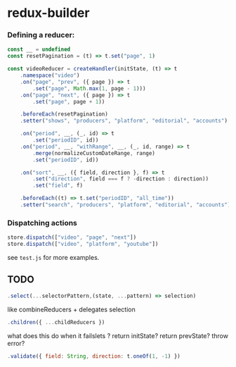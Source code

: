 # redux-builder

### Defining a reducer:

```js
const __ = undefined
const resetPagination = (t) => t.set("page", 1)

const videoReducer = createHandler(initState, (t) => t
    .namespace("video")
    .on("page", "prev", ({ page }) => t
        .set("page", Math.max(1, page - 1)))
    .on("page", "next", ({ page }) => t
        .set("page", page + 1))

    .beforeEach(resetPagination)
    .setter("shows", "producers", "platform", "editorial", "accounts")

    .on("period", __, (_, id) => t
        .set("periodID", id))
    .on("period", __, "withRange", __, (_, id, range) => t
        .merge(normalizeCustomDateRange, range)
        .set("periodID", id))

    .on("sort", __, ({ field, direction }, f) => t
        .set("direction", field === f ? -direction : direction))
        .set("field", f)

    .beforeEach((t) => t.set("periodID", "all_time"))
    .setter("search", "producers", "platform", "editorial", "accounts"))
```

### Dispatching actions

```js
store.dispatch(["video", "page", "next"])
store.dispatch(["video", "platform", "youtube"])
```

see `test.js` for more examples.

## TODO

```js
.select(...selectorPattern,(state, ...pattern) => selection)
```

like combineReducers + delegates selection
```js
.children({ ...childReducers })
```

what does this do when it failslets ? return initState? return prevState? throw error?
```js
.validate({ field: String, direction: t.oneOf(1, -1) })
```

